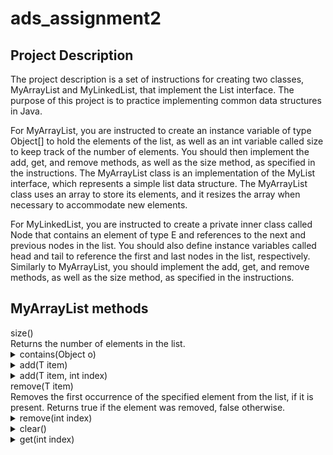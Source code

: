 # ads_assignment2

## Project Description
The project description is a set of instructions for creating two classes, MyArrayList and MyLinkedList, that implement the List interface. The purpose of this project is to practice implementing common data structures in Java.

For MyArrayList, you are instructed to create an instance variable of type Object[] to hold the elements of the list, as well as an int variable called size to keep track of the number of elements. You should then implement the add, get, and remove methods, as well as the size method, as specified in the instructions. The MyArrayList class is an implementation of the MyList interface, which represents a simple list data structure. The MyArrayList class uses an array to store its elements, and it resizes the array when necessary to accommodate new elements.

For MyLinkedList, you are instructed to create a private inner class called Node that contains an element of type E and references to the next and previous nodes in the list. You should also define instance variables called head and tail to reference the first and last nodes in the list, respectively. Similarly to MyArrayList, you should implement the add, get, and remove methods, as well as the size method, as specified in the instructions.

## MyArrayList methods

  <summary>size()</summary>
  Returns the number of elements in the list.
  </details>
  <details>
  <summary>contains(Object o)</summary>
  Returns true if the list contains the specified element, false otherwise.
  </details>
  <details>
  <summary>add(T item)</summary>
  Adds the specified element to the end of the list.
  </details>
  <details>
  <summary>add(T item, int index)</summary>
  Adds the specified element to the list at the specified index. If the index is out of range, an IndexOutOfBoundsException is thrown.
  </details>
  <summary>remove(T item)</summary>
  Removes the first occurrence of the specified element from the list, if it is present. Returns true if the element was removed, false otherwise.
  </details>
  <details>
  <summary>remove(int index)</summary>
  Removes the element at the specified index from the list. Returns the element that was removed. If the index is out of range, an IndexOutOfBoundsException is thrown.
  </details>
  <details>
  <summary>clear()</summary>
  Removes all elements from the list.
  </details>
  <details>
  <summary>get(int index)</summary>
  Returns the element at the specified index. If the index is out of range, an IndexOutOfBoundsException is thrown.
  </details>
